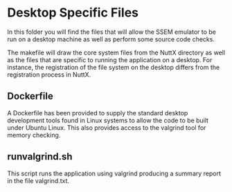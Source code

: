 # Desktop Specific Files

In this folder you will find the files that will allow the SSEM emulator to be run on a desktop machine as well as perform some source code checks.

The makefile will draw the core system files from the NuttX directory as well as the files that are specific to running the application on a desktop.  For instance, the registration of the file system on the desktop differs from the registration process in NuttX.

## Dockerfile

A Dockerfile has been provided to supply the standard desktop development tools found in Linux systems to allow the code to be built under Ubuntu Linux.  This also provides access to the valgrind tool for memory checking.

## runvalgrind.sh

This script runs the application using valgrind producing a summary report in the file valgrind.txt.

